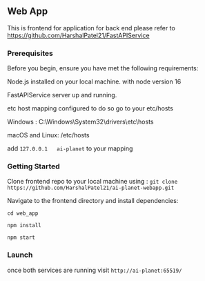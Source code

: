 ## Web App
This is frontend for application for back end please refer to https://github.com/HarshalPatel21/FastAPIService 


### Prerequisites

Before you begin, ensure you have met the following requirements:

Node.js installed on your local machine. with node version 16

FastAPIService server up and running.

etc host mapping configured to do so go to your etc/hosts

Windows : C:\Windows\System32\drivers\etc\hosts

macOS and Linux: /etc/hosts

add  `127.0.0.1   ai-planet`  to your mapping 
### Getting Started
Clone frontend repo to your local machine using : `git clone https://github.com/HarshalPatel21/ai-planet-webapp.git`

Navigate to the frontend directory and install dependencies:

`cd web_app`

`npm install`

`npm start`

### Launch 

once both services are running visit `http://ai-planet:65519/` 
